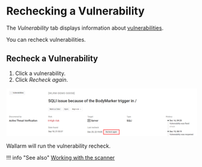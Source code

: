 [link-check-perimeter]:     ../scanner/check-scope.md

[img-recheck-vuln]:     ../../../../images/en/user-guides/cloud-ui/vulnerabilities/recheck-vuln.png

[glossary-vulnerability]:       ../../../glossary-en.md#vulnerability

# Rechecking a Vulnerability

The *Vulnerability* tab displays information about
[vulnerabilities][glossary-vulnerability].

You can recheck vulnerabilities.

## Recheck a Vulnerability

1. Click a vulnerability.
2. Click *Recheck again*.

![A vulnerability that can be rechecked][img-recheck-vuln]

Wallarm will run the vulnerability recheck.

!!! info "See also"
    [Working with the scanner][link-check-perimeter]
